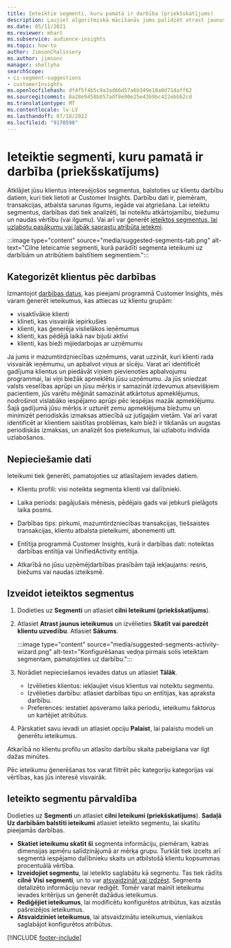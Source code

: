 ```yaml
---
title: Ieteiktie segmenti, kuru pamatā ir darbība (priekšskatījums)
description: Ļaujiet algoritmiskā mācīšanās jums palīdzēt atrast jaunus un aizraujošus segmentus, kas balstīti uz klientu darbību.
ms.date: 05/11/2021
ms.reviewer: mhart
ms.subservice: audience-insights
ms.topic: how-to
author: JimsonChalissery
ms.author: jimsonc
manager: shellyha
searchScope:
- ci-segment-suggestions
- customerInsights
ms.openlocfilehash: df4f5f4b5c9a3ad66d57a6b349e18a0d714aff62
ms.sourcegitcommit: 8a28e9458b857adf8e90e25e43b9bc422ebbb2cd
ms.translationtype: MT
ms.contentlocale: lv-LV
ms.lasthandoff: 07/18/2022
ms.locfileid: "9170598"
---
```

# <a name="suggested-segments-based-on-activity-preview"></a>Ieteiktie segmenti, kuru pamatā ir darbība (priekšskatījums)

Atklājiet jūsu klientus interesējošos segmentus, balstoties uz klientu darbību datiem, kuri tiek lietoti ar Customer Insights. Darbību dati ir, piemēram, transakcijas, atbalsta sarunas ilgums, iegāde vai atgriešana. Lai ieteiktu segmentus, darbības dati tiek analizēti, lai noteiktu atkārtojamību, biežumu un naudas vērtību (vai ilgumu). Vai arī var ģenerēt [ieteiktos segmentus, lai uzlabotu pasākumu vai labāk saprastu atribūta ietekmi](suggested-segments.md).

:::image type="content" source="media/suggested-segments-tab.png" alt-text="Cilne Ieteicamie segmenti, kurā parādīti segmenta ieteikumi uz darbībām un atribūtiem balstītiem segmentiem.":::

## <a name="categorize-customers-by-activity"></a>Kategorizēt klientus pēc darbības

Izmantojot [darbības datus](activities.md), kas pieejami programmā Customer Insights, mēs varam ģenerēt ieteikumus, kas attiecas uz klientu grupām:

- visaktīvākie klienti 
- klineti, kas visvairāk iepirkušies 
- klienti, kas ģenerēja vislielākos ieņēmumus 
- klienti, kas pēdējā laikā nav bijuši aktīvi 
- klienti, kas bieži mijiedarbojas ar uzņēmumu  

Ja jums ir mazumtirdzniecības uzņēmums, varat uzzināt, kuri klienti rada visvairāk ieņēmumu, un apbalvot viņus ar sīcēju. Varat arī identificēt gadījuma klientus un piedāvāt viņiem pievienoties apbalvojumu programmai, lai viņi biežāk apmeklētu jūsu uzņēmumu.
Ja jūs sniedzat valsts veselības aprūpi un jūsu mērķis ir samazināt izdevumus atsevišķiem pacientiem, jūs varētu mēģināt samazināt atkārtotus apmeklējumus, nodrošinot vislabāko iespējamo aprūpi pēc iespējas mazāk apmeklējumu. Šajā gadījumā jūsu mērķis ir uzturēt zemu apmeklējuma biežumu un minimizēt periodiskās izmaksas attiecībā uz jutīgajām vietām. Vai arī varat identificēt ar klientiem saistītas problēmas, kam bieži ir tikšanās un augstas periodiskās izmaksas, un analizēt šos pieteikumus, lai uzlabotu indivīda uzlabošanos.

## <a name="required-data"></a>Nepieciešamie dati

Ieteikumi tiek ģenerēti, pamatojoties uz atlasītajiem ievades datiem.

- Klientu profili: visi noteikta segmenta klienti vai dalībnieki.

- Laika periods: pagājušais mēnesis, pēdējais gads vai jebkurš pielāgots laika posms.

- Darbības tips: pirkumi, mazumtirdzniecības transakcijas, tiešsaistes transakcijas, klientu atbalsta pieteikumi, abonementi utt.  

- Entītija programmā Customer Insights, kurā ir darbības dati: noteiktas darbības entītija vai UnifiedActivity entītija.

- Atkarībā no jūsu uzņēmējdarbības prasībām tajā iekļaujams: resns, biežums vai naudas izteiksmē.

## <a name="generate-suggested-segments"></a>Izveidot ieteiktos segmentus

1. Dodieties uz **Segmenti** un atlasiet **cilni Ieteikumi (priekšskatījums**).

1. Atlasiet **Atrast jaunus ieteikumus** un izvēlieties **Skatīt vai paredzēt klientu uzvedību**. Atlasiet **Sākums**.

   :::image type="content" source="media/suggested-segments-activity-wizard.png" alt-text="Konfigurēšanas vedņa pirmais solis ieteiktam segmentam, pamatojoties uz darbību.":::

1. Norādiet nepieciešamos ievades datus un atlasiet **Tālāk**.

   - Izvēlieties klientus: iekļaujiet visus klientus vai noteiktu segmentu.
   - Izvēlieties darbību: atlasiet darbības tipu un entītijas, kas apraksta darbību.
   - Preferences: iestatiet apsveramo laika periodu, ieteikumu faktorus un kartējiet atribūtus.

1. Pārskatiet savu ievadi un atlasiet opciju **Palaist**, lai palaistu modeli un ģenerētu ieteikumus.

Atkarībā no klientu profilu un atlasīto darbību skaita pabeigšana var ilgt dažas minūtes.

Pēc ieteikumu ģenerēšanas tos varat filtrēt pēc kategoriju kategorijas vai vērtības, kas jūs interesē visvairāk.

## <a name="manage-suggested-segments"></a>Ieteikto segmentu pārvaldība

Dodieties uz **Segmenti** un atlasiet **cilni Ieteikumi (priekšskatījums**). **Sadaļā Uz darbībām balstīti ieteikumi** atlasiet ieteikto segmentu, lai skatītu pieejamās darbības.

- **Skatiet ieteikumu skatīt šī** segmenta informāciju, piemēram, katras dimensijas apmēru salīdzinājumā ar mērķa grupu. Turklāt tiek izcelts arī segmentā iespējamo dalībnieku skaits un atbilstošā klientu kopsummas procentuālā vērtība.
- **Izveidojiet segmentu**, lai ieteikto saglabātu kā segmentu. Tas tiek rādīts **cilnē Visi segmenti**, un to var [atsvaidzināt vai izdzēst](segments.md). Segmenta detalizēto informāciju nevar rediģēt. Tomēr varat mainīt ieteikumu ievades kritērijus un ģenerēt dažādus ieteikumus.
- **Rediģējiet ieteikumus**, lai modificētu konfigurētos atribūtus, kas aizstās pašreizējos ieteikumus.
- **Atsvaidziniet ieteikumus**, lai atsvaidzinātu ieteikumus, vienlaikus saglabājot konfigurētos atribūtus.

[!INCLUDE [footer-include](includes/footer-banner.md)]
